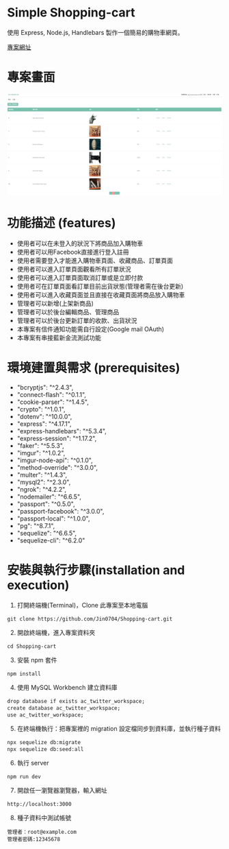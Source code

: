 # Simple Shopping-cart

使用 Express, Node.js, Handlebars
製作一個簡易的購物車網頁。

[專案網址](https://tjshopping-cart-demo.herokuapp.com/)

# 專案畫面

<!-- ![home-page](home-page.jpg) -->
![home-page](home-page2.jpg)

# 功能描述 (features)

- 使用者可以在未登入的狀況下將商品加入購物車
- 使用者可以用Facebook直接進行登入註冊
- 使用者需要登入才能進入購物車頁面、收藏商品、訂單頁面
- 使用者可以進入訂單頁面觀看所有訂單狀況
- 使用者可以進入訂單頁面取消訂單或是立即付款
- 使用者可在訂單頁面看訂單目前出貨狀態(管理者需在後台更新)
- 使用者可以進入收藏頁面並且直接在收藏頁面將商品放入購物車
- 管理者可以新增(上架新商品)
- 管理者可以於後台編輯商品、管理商品
- 管理者可以於後台更新訂單的收款、出貨狀況
- 本專案有信件通知功能需自行設定(Google mail OAuth)
- 本專案有串接藍新金流測試功能

# 環境建置與需求 (prerequisites)

- "bcryptjs": "^2.4.3",
- "connect-flash": "^0.1.1",
- "cookie-parser": "^1.4.5",
- "crypto": "^1.0.1",
- "dotenv": "^10.0.0",
- "express": "^4.17.1",
- "express-handlebars": "^5.3.4",
- "express-session": "^1.17.2",
- "faker": "^5.5.3",
- "imgur": "^1.0.2",
- "imgur-node-api": "^0.1.0",
- "method-override": "^3.0.0",
- "multer": "^1.4.3",
- "mysql2": "^2.3.0",
- "ngrok": "^4.2.2",
- "nodemailer": "^6.6.5",
- "passport": "^0.5.0",
- "passport-facebook": "^3.0.0",
- "passport-local": "^1.0.0",
- "pg": "^8.7.1",
- "sequelize": "^6.6.5",
- "sequelize-cli": "^6.2.0"

# 安裝與執行步驟(installation and execution)

1. 打開終端機(Terminal)，Clone 此專案至本地電腦

```
git clone https://github.com/Jin0704/Shopping-cart.git
```

2. 開啟終端機，進入專案資料夾

```
cd Shopping-cart
```

3. 安裝 npm 套件

```
npm install
```

4. 使用 MySQL Workbench 建立資料庫

```
drop database if exists ac_twitter_workspace;
create database ac_twitter_workspace;
use ac_twitter_workspace;
```

5. 在終端機執行：把專案裡的 migration 設定檔同步到資料庫，並執行種子資料

```
npx sequelize db:migrate
npx sequelize db:seed:all
```

6. 執行 server

```
npm run dev
```

7. 開啟任一瀏覽器瀏覽器，輸入網址

```
http://localhost:3000
```

8. 種子資料中測試帳號

```
管理者：root@example.com
管理者密碼:12345678
```

